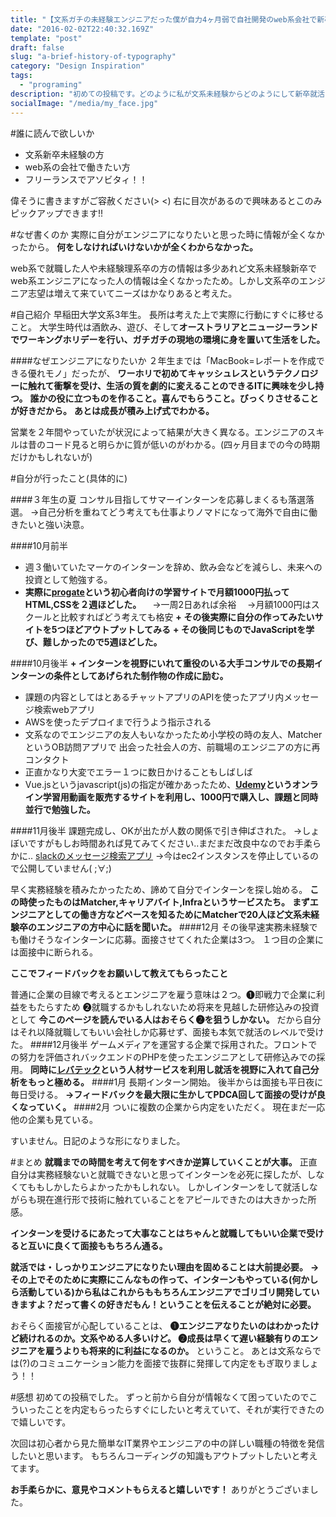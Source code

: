 ```yaml
---
title: "【文系ガチの未経験エンジニアだった僕が自力4ヶ月弱で自社開発のweb系会社で新卒内定をもらうために行ったこと】"
date: "2016-02-02T22:40:32.169Z"
template: "post"
draft: false
slug: "a-brief-history-of-typography"
category: "Design Inspiration"
tags:
  - "programing"
description: "初めての投稿です。どのように私が文系未経験からどのようにして新卒就活をしたのか、共有します！"
socialImage: "/media/my_face.jpg"
---
```


#誰に読んで欲しいか
+ 文系新卒未経験の方
+ web系の会社で働きたい方
+ フリーランスでアソビタィ！！

偉そうに書きますがご容赦ください(> <)
右に目次があるので興味あるとこのみピックアップできます!!

#なぜ書くのか
実際に自分がエンジニアになりたいと思った時に情報が全くなかったから。
**何をしなければいけないかが全くわからなかった。**

web系で就職した人や未経験理系卒の方の情報は多少あれど文系未経験新卒でweb系エンジニアになった人の情報は全くなかったため。しかし文系卒のエンジニア志望は増えて来ていてニーズはかなりあると考えた。

#自己紹介
早稲田大学文系3年生。
長所は考えた上で実際に行動にすぐに移せること。
大学生時代は酒飲み、遊び、そして**オーストラリアとニュージーランドでワーキングホリデーを行い、ガチガチの現地の環境に身を置いて生活をした。**

####なぜエンジニアになりたいか
２年生までは「MacBook=レポートを作成できる優れモノ」だったが、
**ワーホリで初めてキャッシュレスというテクノロジーに触れて衝撃を受け、生活の質を劇的に変えることのできるITに興味を少し持つ。**
**誰かの役に立つものを作ること。喜んでもらうこと。びっくりさせることが好きだから。**
**あとは成長が積み上げ式でわかる。**

営業を２年間やっていたが状況によって結果が大きく異なる。エンジニアのスキルは昔のコード見ると明らかに質が低いのがわかる。(四ヶ月目までの今の時期だけかもしれないが)

#自分が行ったこと(具体的に)


####３年生の夏
コンサル目指してサマーインターンを応募しまくるも落選落選。
→自己分析を重ねてどう考えても仕事よりノマドになって海外で自由に働きたいと強い決意。


####10月前半
+ 週３働いていたマーケのインターンを辞め、飲み会などを減らし、未来への投資として勉強する。
+ **実際に[progate](https://prog-8.com/dashboard)という初心者向けの学習サイトで月額1000円払ってHTML,CSSを２週ほどした。**
　→一周2日あれば余裕
　→月額1000円はスクールと比較すればどう考えても格安
**+ その後実際に自分の作ってみたいサイトを5つほどアウトプットしてみる**
**+ その後同じものでJavaScriptを学び、難しかったので5週ほどした。**


####10月後半
**+ インターンを視野にいれて重役のいる大手コンサルでの長期インターンの条件としてあげられた制作物の作成に励む。**
+ 課題の内容としてはとあるチャットアプリのAPIを使ったアプリ内メッセージ検索webアプリ
+ AWSを使ったデプロイまで行うよう指示される
+ 文系なのでエンジニアの友人もいなかったため小学校の時の友人、MatcherというOB訪問アプリで 出会った社会人の方、前職場のエンジニアの方に再コンタクト
+ 正直かなり大変でエラー１つに数日かけることもしばしば
+ Vue.jsというjavascript(js)の指定が確かあったため、**[Udemy](https://www.udemy.com/ja/)というオンライン学習用動画を販売するサイトを利用し、1000円で購入し、課題と同時並行で勉強した。**


####11月後半
課題完成し、OKが出たが人数の関係で引き伸ばされた。
→しょぼいですがもしお時間あれば見てみてください..まだまだ改良中なのでお手柔らかに..
[slackのメッセージ検索アプリ](http://52.192.253.204/index.html)
→今はec2インスタンスを停止しているので公開していません( ;∀;)

早く実務経験を積みたかったため、諦めて自分でインターンを探し始める。
**この時使ったものはMatcher,キャリアバイト,Infraというサービスたち。**
**まずエンジニアとしての働き方などベースを知るためにMatcherで20人ほど文系未経験卒のエンジニアの方中心に話を聞いた。**
####12月
その後早速実務未経験でも働けそうなインターンに応募。面接させてくれた企業は3つ。
１つ目の企業には面接中に断られる。

**ここでフィードバックをお願いして教えてもらったこと**


普通に企業の目線で考えるとエンジニアを雇う意味は２つ。❶即戦力で企業に利益をもたらすため
❷就職するかもしれないため将来を見越した研修込みの投資として
**今このページを読んでいる人はおそらく❷を狙うしかない。**
だから自分はそれ以降就職してもいい会社しか応募せず、面接も本気で就活のレベルで受けた。
####12月後半
ゲームメディアを運営する企業で採用された。フロントでの努力を評価されバックエンドのPHPを使ったエンジニアとして研修込みでの採用。
**同時に[レバテック](https://career.levtech.jp/beginner/)という人材サービスを利用し就活を視野に入れて自己分析をもっと極める。**
####1月
長期インターン開始。
後半からは面接も平日夜に毎日受ける。
**→フィードバックを最大限に生かしてPDCA回して面接の受けが良くなっていく。**
####2月
ついに複数の企業から内定をいただく。
現在まだ一応他の企業も見ている。

すいません。日記のような形になりました。

#まとめ
**就職までの時間を考えて何をすべきか逆算していくことが大事。**
正直自分は実務経験ないと就職できないと思ってインターンを必死に探したが、しなくてももしかしたらよかったかもしれない。
しかしインターンをして就活しながらも現在進行形で技術に触れていることをアピールできたのは大きかった所感。

**インターンを受けるにあたって大事なことはちゃんと就職してもいい企業で受けると互いに良くて面接ももちろん通る。**

**就活では・しっかりエンジニアになりたい理由を固めることは大前提必要。**
**→その上でそのために実際にこんなもの作って、インターンもやっている(何かしら活動している)から私はこれからももちろんエンジニアでゴリゴリ開発していきますよ？だって書くの好きだもん！ということを伝えることが絶対に必要。**

おそらく面接官が心配していることは、
**❶エンジニアなりたいのはわかったけど続けれるのか。文系やめる人多いけど。
❷成長は早くて遅い経験有りのエンジニアを雇うよりも将来的に利益になるのか。**
ということ。
あとは文系ならでは(?)のコミュニケーション能力を面接で抜群に発揮して内定をもぎ取りましょう！！


#感想
初めての投稿でした。
ずっと前から自分が情報なくて困っていたのでこういったことを内定もらったらすぐにしたいと考えていて、それが実行できたので嬉しいです。

次回は初心者から見た簡単なIT業界やエンジニアの中の詳しい職種の特徴を発信したいと思います。
もちろんコーディングの知識もアウトプットしたいと考えてます。

**お手柔らかに、意見やコメントもらえると嬉しいです！**
ありがとうございました。